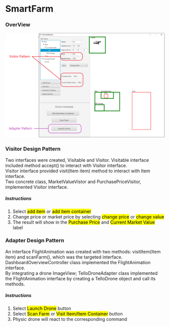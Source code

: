 # SmartFarm


### OverView

![](/pic1.PNG)

### Visitor Design Pattern

Two interfaces were created, Visitable and Visitor. Visitable interface included method accept() to interact with Visitor interface.  
Visitor interface provided visit(Item item) method to interact with Item interface.  
Two concrete class, MarketValueVistor and PurchasePriceVisitor, implemented Visitor interface.

##### Instructions

1. Select <mark>add item</mark> or <mark>add item container</mark>  
2. Change price or market price by selecting <mark>change price</mark> or <mark>change value</mark>
3. The result will show in the <mark>Purchase Price</mark> and <mark>Current Market Value</mark> label 

### Adapter Design Pattern

An interface FlightAnimation was created with two methods: visitItem(Item item) and scanFarm(), which was the targeted interface.  
DashboardOverviewController class implemented the FlightAnimation interface.  
By integrating a drone ImageView; TelloDroneAdapter class implemented the FlightAnimation interface by creating a TelloDrone object and call its methods.

##### Instructions

1. Select <mark>Launch Drone</mark> button  
2. Select <mark>Scan Farm</mark> or <mark>Visit Item/Item Container</mark> button  
3. Physic drone will react to the corresponding command

